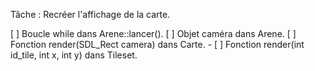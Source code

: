 ﻿Tâche : Recréer l'affichage de la carte.

[ ] Boucle while dans Arene::lancer().
[ ] Objet caméra dans Arene.
[ ] Fonction render(SDL_Rect camera) dans Carte.
	- [ ] Fonction render(int id_tile, int x, int y) dans Tileset.
